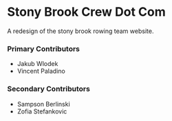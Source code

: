# Stony Brook Crew Dot Com

A redesign of the stony brook rowing team website.

### Primary Contributors

* Jakub Wlodek
* Vincent Paladino

### Secondary Contributors

* Sampson Berlinski
* Zofia Stefankovic
